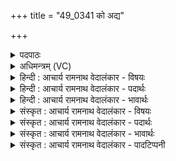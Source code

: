 +++
title = "49_0341 को अद्य"

+++
<details><summary>पदपाठः</summary>

कः꣢। अ꣣द्य꣢। अ꣣। द्य꣢। यु꣣ङ्क्ते। धुरि꣢। गाः। ऋ꣣त꣡स्य꣢। शि꣡मी꣢꣯वतः। भा꣣मि꣡नः꣢। दु꣣र्हृणायू꣢न्। दुः꣣। हृणायू꣢न्। आ꣣स꣢न्। ए꣣षाम्। अप्सुवा꣡हः꣢। अ꣣प्सु। वा꣡हः꣢꣯। म꣣योभू꣢न्। म꣣यः। भू꣢न्। यः। ए꣣षाम्। भृत्या꣢म्। ऋ꣣ण꣡ध꣢त्। सः। जी꣣वात्। ३४१।
</details>

<details><summary>अधिमन्त्रम् (VC)</summary>

- इन्द्रः
- गोतमो राहूगणः
- त्रिष्टुप्
- धैवतः
- ऐन्द्रं काण्डम्
</details>

<details><summary>हिन्दी : आचार्य रामनाथ वेदालंकार - विषयः</summary>

इन्द्र देवतावाले भी अगले मन्त्र में इन्द्र को क्योंकि सत्य प्रिय है, अतः सत्य का विषय वर्णित है।
</details>

<details><summary>हिन्दी : आचार्य रामनाथ वेदालंकार - पदार्थः</summary>

पदार्थान्वयभाषाः -  प्रथम—अध्यात्म पक्ष में। (कः) कौन मनुष्य (अद्य) आज (शिमीवतः) कर्मवान्, आलस्यरहित, (भामिनः) तेजस्वी, (दुर्हृणायून्) दुष्पराजेय, (अप्सुवाहः) नदी की धाराओं के सदृश बाधाओं के बीच से भी वहन कर ले जानेवाले, (मयोभून्) सुखप्रापक (गाः) ज्ञानेन्द्रिय-कर्मेन्द्रिय-प्राण-मन-बुद्धि रूप बैलों को (ऋतस्य) सत्यरूप रथ के (धुरि) धुरे में (युङ्क्ते) जोड़ेगा। (एषाम्) गतिशील (एषाम्) इन पूर्वोक्त इन्द्रियादिरूप बैलों के (आसन्) मुख में (यः) जो मनुष्य (भृत्याम्) उन-उनके उत्कृष्ट ग्राह्यविषयरूप जीविकाद्रव्य को (ऋणधत्) वृद्धि के साथ प्रदान करेगा, (सः) वह (जीवात्) प्रशस्त जीवन से युक्त होगा ॥ यहाँ ‘सत्य के धुरे में’ इस कथन से सत्य में रथ का आरोप ध्वनित होता है। सत्य के धुरे में सामान्य बैल क्योंकि नहीं जोड़े जा सकते, अतः आरोप के विषय बैलों में आरोप्यमाण इन्द्रियादि गृहीत होते हैं। इन्द्रियादि में बैलों का आरोप होने से ही उनके मुख की भी कल्पना कर ली गयी है। अतिशयोक्ति अलङ्कार है ॥ द्वितीय—राष्ट्र के पक्ष में। (कः) कौन मनुष्य (अद्य) आज, संकट के समय (शिमीवतः) कर्मशूर, (भामिनः) क्षात्र तेज से युक्त, (दुर्हृणायून्) दुष्पराजेय, (अप्सुवाहः) युद्धयात्रा में नदी, समुद्र आदि के जलों में युद्धपोत को खेकर ले जानेवाले, (मयोभून्) शत्रुओं को जीतकर राष्ट्रवासियों को सुख देनेवाले (गाः) गतिशील सैनिकों को (ऋतस्य) राष्ट्ररूप यज्ञ के (धुरि) रक्षा के धुरे में (युङ्क्ते) नियुक्त करेगा? राजा ही नियुक्त करेगा, यह अभिप्राय है। (आसन्नेषाम्) जिनके तरकस में बाण हैं अर्थात् जिन्होंने प्रचुर शस्त्रास्त्रों का संचय किया हुआ है, ऐसे (एषाम्) इन सैनिकों के (यः) जो राजा (भृत्याम्) वेतन को (ऋणधत्) समय-समय पर बढ़ायेगा (सः) वह राजा (जीवात्) शत्रु-विजय करके प्रजाओं के साथ चिरकाल तक जीवित रहेगा ॥१०॥ इस मन्त्र में अध्यात्म और अधिराष्ट्र उभयविध अर्थ वाच्य होने से श्लेषालङ्कार है ॥१०॥
</details>

<details><summary>हिन्दी : आचार्य रामनाथ वेदालंकार - भावार्थः</summary>

भावार्थभाषाः -  सत्य के ज्ञानार्थ तथा प्रचारार्थ आत्मा, मन, बुद्धि, प्राण एवं इन्द्रियों का यथोचित उपयोग मनुष्यों को करना चाहिए, और राष्ट्र के शासक राजा को चाहिए कि राष्ट्र के रक्षक सैनिकों का भरपूर वेतन-प्रदान आदि से सत्कार करे ॥१०॥ इस दशति में तार्क्ष्य नाम से परमेश्वर का स्मरण करने, इन्द्र-पर्वत के युगल की स्तुतिपूर्वक इन्द्र का स्तवन करने, उसके सख्य की याचना करने, इन्द्रिय-रूप गौओं का महत्त्व वर्णन करने तथा राजा, सैनिक आदि अर्थों के भी सूचित होने से इस दशति के विषय की पूर्व दशति के विषय के साथ संगति है ॥ चतुर्थ प्रपाठक में प्रथम अर्ध की पाँचवीं दशति समाप्त ॥ चतुर्थ प्रपाठक का प्रथम अर्ध समाप्त ॥ तृतीय अध्याय में ग्यारहवाँ खण्ड समाप्त ॥
</details>

<details><summary>संस्कृत : आचार्य रामनाथ वेदालंकार - विषयः</summary>

अथेन्द्रदेवताकेऽपि मन्त्रे ऋतप्रियत्वादिन्द्रस्य ऋतविषयमाह।
</details>

<details><summary>संस्कृत : आचार्य रामनाथ वेदालंकार - पदार्थः</summary>

पदार्थान्वयभाषाः -  प्रथमः—अध्यात्मपरः। (कः) को जनः (अद्य) अस्मिन् दिने (शमीवतः) कर्मवतः, न तु अलसान्। शिमीति कर्मनाम। निघं० २।१। (भामिनः) तेजस्विनः, (दुर्हृणायून्२) दुष्टप्रसह्यान्, (अप्सुवाहः) अप्सु नदीधारासु इव बाधासु अपि ये वहन्ति तान्। अत्र ‘तत्पुरुषे कृति बहुलम्। अ० ६।३।१४’ इति सप्तम्या अलुक्। कृदुत्तरपदप्रकृतिस्वरः। (मयोभून्) सुखप्रापकान्। मयः इति सुखनाम। मयः भावयन्ति ये तान्। (गाः) ज्ञानेन्द्रिय-कर्मेन्द्रिय-प्राण-मनोबुद्धिरूपान् वृषभान् (ऋतस्य३) सत्यरूपस्य रथस्य (धुरि) धुरायाम् (युङ्क्ते) योजयिष्यति। (एषाम्) गतिशीलानाम्। एषन्ति गच्छन्तीति एषः तेषाम्, एष गतौ प्रयत्ने चेति धातोः क्विपि रूपम्। (एषाम्) एतेषां पूर्वोक्तानां इन्द्रियादिरूपाणां बलीवर्दानाम् (आसन्) आस्ये। ‘पद्दन्नोमास्० अ० ६।१।६३’ इति आस्यशब्दस्य आसन्नादेशः। ‘सुपां सुलुक्० अ० ७।१।३९’ इति सप्तम्या लुक्। (यः) यो जनः (भृत्याम्) भृतिम्। भृञ् भरणे धातोः ‘संज्ञायां समजनिपदनिषद०। अ० ३।३।९९’ इति उदात्तः क्यप्। (ऋणधत्४) ऋध्नोति, एतेषां पुष्ट्यै यथायोग्यम् उत्कृष्टं ग्राह्यविषयरूपं भोजनं प्रयच्छति। ऋध्नोतेः वृद्ध्यर्थाद् व्यत्ययेन श्नम्, लेटि रूपम्। (सः) असौ (जीवात्) प्रशस्तजीवनयुक्तो भविष्यति। जीवधातोर्लेटि रूपम् ॥ अत्र सत्यस्य धुरि इति वचनात् सत्ये रथारोपो व्यज्यते। सत्यरूपस्य रथस्य धुरि च सामान्या गावः बलीवर्दाः न योजयितुं शक्यन्ते इति गोरूपेषु आरोपविषयेषु आरोप्यमाणानि इन्द्रियादीनि गृह्यन्ते। इन्द्रियादिषु गोत्वारोपादेव तेषां मुखमपि कल्प्यते। अतिशयोक्तिरलङ्कारः ॥ अथ द्वितीयः—राष्ट्रपरः। (कः) को जनः (अद्य) संकटमये दिवसे (शिमीवतः) कर्मशूरान्, (भामिनः) क्षात्रतेजोयुक्तान्, (दुर्हृणायून्) दुष्प्रधृष्यान्, (अप्सुवाहः) युद्धयात्रायां नदीसागरादीनांजले रथवहनशीलान्, (मयोभून्) शत्रून् विजित्य राष्ट्रवासिभ्यः सुखप्रदायकान् (गाः) गतिशीलान् सैनिकान् (ऋतस्य) राष्ट्रयज्ञस्य (धुरि) रक्षाधुरि (युङ्क्ते) नियोजयिष्यति ? जनराड् नृपतिरेव नियोजयिष्यतीति भावः। (आसन्नेषाम्) आसनि तूणीररूपे आस्ये एषः इषवो येषां ते आसन्नेषाः, तेषाम् सञ्चितप्रभूतशस्त्रास्त्राणामित्यर्थः। ऋग्वेदे ‘आसन्निषून्५’ इति पाठादयमर्थः पदपाठमननुसरन्नपि कृतः। बहुव्रीहौ पूर्वपदप्रकृतिस्वरत्वम्। (एषाम्) एतेषां सैनिकानाम् (यः) राजा (भृत्याम्) वेतनम् (ऋणधत्) काले काले वर्द्धयेत् (सः) असौ राजा (जीवात्) प्रजाभिः सह चिरं जीवेत् शत्रुविजयेन ॥१०॥ मन्त्रेऽस्मिन्नध्यात्माधिराष्ट्ररूपोभयविधार्थयोर्वाच्यत्वाच्छ्लेषालङ्कारः ॥१०॥
</details>

<details><summary>संस्कृत : आचार्य रामनाथ वेदालंकार - भावार्थः</summary>

भावार्थभाषाः -  सत्यस्य ज्ञानार्थं प्रसारार्थं चात्ममनोबुद्धिप्राणेन्द्रियाणां यथायोग्यमुपयोगो जनैः कार्यः। किञ्च राष्ट्रशासकेन नृपतिना राष्ट्ररक्षकाः सैनिकाः पुष्कलवेतनप्रदानादिना सत्कार्याः ॥१०॥ अत्र तार्क्ष्यनाम्ना परमेश्वरादेः स्मरणाद्, इन्द्रपर्वतयुगलस्य स्तुतिपूर्वकं चेन्द्रस्य स्तवनात्, तत्सखित्वयाचनाद्, इन्द्रियरूपाणां गवां महत्त्ववर्णनाद्, नृपसैनिकाद्यर्थानां चापि सूचनाद् एतद्दशत्यर्थस्य पूर्वदशत्यर्थेन सह संगतिरस्तीति वेद्यम्॥ इति चतुर्थे प्रपाठके प्रथमार्द्धे पञ्चमी दशतिः ॥ इति चतुर्थे प्रपाठके प्रथमार्द्धः ॥ इति तृतीयेऽध्याये एकादशः खण्डः ॥
</details>

<details><summary>संस्कृत : आचार्य रामनाथ वेदालंकार - पादटिप्पनी</summary>

टिप्पणी:   १. ऋ० १।८४।१६ ‘आसन्निषून् हृत्स्वसो’ इति पाठः। अथ० १८।१।६ ऋषिः अथर्वा, देवता यमः, पाठः ऋग्वेदवत्। २. शत्रुभिर्दुर्लभं हृणं प्रसह्यकरणं येषां ते दुर्हृणास्त इवाचरन्तीति दुर्हृणायवस्तान्। ‘क्याच्छन्दसि’ इत्युः प्रत्ययः—इति ऋ० १।८४।१६ भाष्ये द०। ३. ऋतस्य सत्यस्य सर्वगतस्य वा इन्द्रस्य—इति वि०। ऋतस्य सत्यस्य इन्द्रस्य—इति भ०। ऋतस्य गच्छतः इन्द्रसम्बन्धिनो रथस्य—इति सा०। ४. ऋणधत्, ऋण वृद्धौ इत्यस्येदं रूपम्—इति वि०। ऋध्यात् समर्धयेत्—इति भ०। ५. आ॒सन्ऽइ॑षून्—इति पदपाठः। ‘आसन्निषून् येषामासनि आस्ये मुखप्रदेशे शत्रूणां प्रहरणार्थमिषवो बाणा बद्धास्तान्’—इति ऋ० १।८४।१६ भाष्ये सा०।
</details>